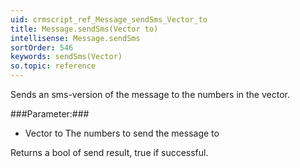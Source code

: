 ```yaml
---
uid: crmscript_ref_Message_sendSms_Vector_to
title: Message.sendSms(Vector to)
intellisense: Message.sendSms
sortOrder: 546
keywords: sendSms(Vector)
so.topic: reference
---
```


Sends an sms-version of the message to the numbers in the vector.



###Parameter:###


 - Vector to The numbers to send the message to


Returns a bool of send result, true if successful.


